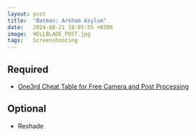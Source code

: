 ```yaml
---
layout: post
title:  "Batman: Arkham Asylum"
date:   2024-08-21 18:05:55 +0300
image:  HELLBLADE_POST.jpg
tags:   Screenshooting
---
```


## Required
* [One3rd Cheat Table for Free Camera and Post Processing](files/BatmanAA_One3rd_Camera_Merged.CT)

## Optional
* Reshade
